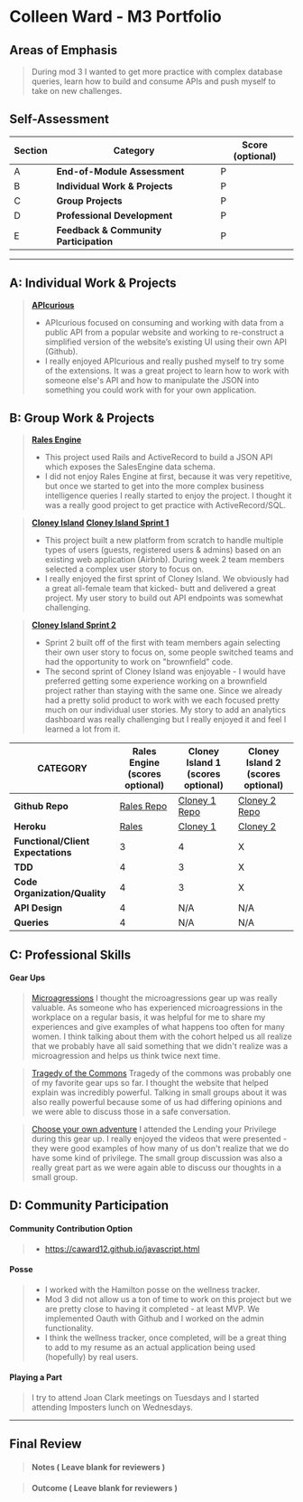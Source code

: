 # Colleen Ward - M3 Portfolio

## Areas of Emphasis

> During mod 3 I wanted to get more practice with complex database queries, learn how to build and consume APIs and push myself to take on new challenges.

## Self-Assessment

| Section | Category | Score (optional) |
| --- | ----- | --- |
| A | **End-of-Module Assessment** | P |
| B | **Individual Work & Projects** | P |
| C | **Group Projects** | P |
| D | **Professional Development** | P |
| E | **Feedback & Community Participation** | P |

-----------------------

## A: Individual Work & Projects

> **[APIcurious](http://backend.turing.io/module3/projects/apicurious)**
>* APIcurious focused on consuming and working with data from a public API from a popular website and working to re-construct a simplified version of the website’s existing UI using their own API (Github).
>* I really enjoyed APIcurious and really pushed myself to try some of the extensions. It was a great project to learn how to work with someone else's API and how to manipulate the JSON into something you could work with for your own application.


## B: Group Work & Projects

> **[Rales Engine](http://backend.turing.io/module3/projects/rails_engine)**
>* This project used Rails and ActiveRecord to build a JSON API which exposes the SalesEngine data schema.
>* I did not enjoy Rales Engine at first, because it was very repetitive, but once we started to get into the more complex business intelligence queries I really started to enjoy the project. I thought it was a really good project to get practice with ActiveRecord/SQL.

> **[Cloney Island](http://backend.turing.io/module3/projects/cloney_island/cloney_island)**
> **[Cloney Island Sprint 1](https://)**
>* This project built a new platform from scratch to handle multiple types of users (guests, registered users & admins) based on an existing web application (Airbnb). During week 2 team members selected a complex user story to focus on.
>* I really enjoyed the first sprint of Cloney Island. We obviously had a great all-female team that kicked- butt and delivered a great project. My user story to build out API endpoints was somewhat challenging.

> **[Cloney Island Sprint 2](https://)**
>* Sprint 2 built off of the first with team members again selecting their own user story to focus on, some people switched teams and had the opportunity to work on "brownfield" code.
>* The second sprint of Cloney Island was enjoyable - I would have preferred getting some experience working on a brownfield project rather than staying with the same one. Since we already had a pretty solid product to work with we each focused pretty much on our individual user stories. My story to add an analytics dashboard was really challenging but I really enjoyed it and feel I learned a lot from it.

| CATEGORY | Rales Engine (scores optional) | Cloney Island 1 (scores optional) | Cloney Island 2 (scores optional) |
| --- | --- | --- | --- |
| **Github Repo** | [Rales Repo](https://) | [Cloney 1 Repo](https://) | [Cloney 2 Repo](https://) |
| **Heroku** | [Rales](https://) | [Cloney 1](https://) | [Cloney 2](https://) |
| **Functional/Client Expectations** | 3 | 4 | X |
| **TDD** | 4 | 3 | X |
| **Code Organization/Quality** | 4 | 3 | X |
| **API Design** | 4 | N/A | N/A |
| **Queries** | 4 | N/A | N/A |



## C: Professional Skills


#### **Gear Ups**

> [Microagressions](https://github.com/turingschool/gear-up/blob/master/microaggressions_original.markdown)
I thought the microagressions gear up was really valuable. As someone who has experienced microagressions in the workplace on a regular basis, it was helpful for me to share my experiences and give examples of what happens too often for many women. I think talking about them with the cohort helped us all realize that we probably have all said something that we didn't realize was a microagression and helps us think twice next time.

> [Tragedy of the Commons](https://github.com/turingschool/gear-up/blob/master/tragedy_of_the_commons.markdown)
Tragedy of the commons was probably one of my favorite gear ups so far. I thought the website that helped explain was incredibly powerful. Talking in small groups about it was also really powerful because some of us had differing opinions and we were able to discuss those in a safe conversation.

> [Choose your own adventure](https://github.com/turingschool/gear-up/)
I attended the Lending your Privilege during this gear up. I really enjoyed the videos that were presented - they were good examples of how many of us don't realize that we do have some kind of privilege. The small group discussion was also a really great part as we were again able to discuss our thoughts in a small group.


## D: Community Participation

#### **Community Contribution Option**
>* https://caward12.github.io/javascript.html


#### **Posse**
  >* I worked with the Hamilton posse on the wellness tracker.
  >* Mod 3 did not allow us a ton of time to work on this project but we are pretty close to having it completed - at least MVP. We implemented Oauth with Github and I worked on the admin functionality.
  >* I think the wellness tracker, once completed, will be a great thing to add to my resume as an actual application being used (hopefully) by real users.

#### **Playing a Part**

> I try to attend Joan Clark meetings on Tuesdays and I started attending Imposters lunch on Wednesdays.

------------------

## Final Review

> #### Notes ( Leave blank for reviewers )

> #### Outcome ( Leave blank for reviewers )